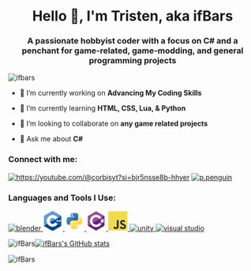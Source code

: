 <h1 align="center">Hello 👋, I'm Tristen, aka ifBars</h1>
<h3 align="center">A passionate hobbyist coder with a focus on C# and a penchant for game-related, game-modding, and general programming projects</h3>

<p align="left"> <img src="https://komarev.com/ghpvc/?username=ifbars&label=Profile%20views&color=0e75b6&style=flat" alt="ifbars" /> </p>

- 📝 I’m currently working on **Advancing My Coding Skills**

- 🌱 I’m currently learning **HTML, CSS, Lua, & Python**

- 🤝 I’m looking to collaborate on **any game related projects**

- 💬 Ask me about **C#**

<h3 align="left">Connect with me:</h3>
<p align="left">
<a href="https://www.youtube.com/c/https://youtube.com/@corbisyt?si=bjr5nsse8b-hhyer" target="blank"><img align="center" src="https://raw.githubusercontent.com/rahuldkjain/github-profile-readme-generator/master/src/images/icons/Social/youtube.svg" alt="https://youtube.com/@corbisyt?si=bjr5nsse8b-hhyer" height="30" width="40" /></a>
<a href="https://discord.gg/p.penguin" target="blank"><img align="center" src="https://raw.githubusercontent.com/rahuldkjain/github-profile-readme-generator/master/src/images/icons/Social/discord.svg" alt="p.penguin" height="30" width="40" /></a>
</p>

<h3 align="left">Languages and Tools I Use:</h3>
<p align="left"> <a href="https://www.blender.org/" target="_blank" rel="noreferrer"> <img src="https://download.blender.org/branding/community/blender_community_badge_white.svg" alt="blender" width="40" height="40"/> </a> <a href="https://www.w3schools.com/cpp/" target="_blank" rel="noreferrer"> <img src="https://raw.githubusercontent.com/devicons/devicon/master/icons/cplusplus/cplusplus-original.svg" alt="cplusplus" width="40" height="40"/> </a> <a href="https://www.python.org/" target="_blank" rel="noreferrer"> <img src="https://raw.githubusercontent.com/devicons/devicon/master/icons/python/python-original.svg" alt="python" width="40" height="40"/> </a> <a href="https://www.w3schools.com/cs/" target="_blank" rel="noreferrer"> <img src="https://raw.githubusercontent.com/devicons/devicon/master/icons/csharp/csharp-original.svg" alt="csharp" width="40" height="40"/> </a> <a href="https://developer.mozilla.org/en-US/docs/Web/JavaScript" target="_blank" rel="noreferrer"> <img src="https://raw.githubusercontent.com/devicons/devicon/master/icons/javascript/javascript-original.svg" alt="javascript" width="40" height="40"/> </a> <a href="https://unity.com/" target="_blank" rel="noreferrer"> <img src="https://www.vectorlogo.zone/logos/unity3d/unity3d-icon.svg" alt="unity" width="40" height="40"/> </a> <a href="https://visualstudio.microsoft.com/vs/" target="_blank" rel="noreferrer"> <img src="https://upload.vectorlogo.zone/logos/visualstudio_code/images/0aea25bb-27bb-427f-8d65-f999bf0cba67.svg" alt="visual studio" width="40" height="40"/> </a></p>

<p><img align="left" src="https://github-readme-stats.vercel.app/api/top-langs?username=ifBars&show_icons=true&locale=en&layout=compact" alt="ifBars" /></p>

[![ifBars's GitHub stats](https://github-readme-stats.vercel.app/api?username=ifBars)](https://github.com/ifBars/github-readme-stats)

<p><img align="center" src="https://github-readme-streak-stats.herokuapp.com/?user=ifBars&" alt="ifBars" /></p>
